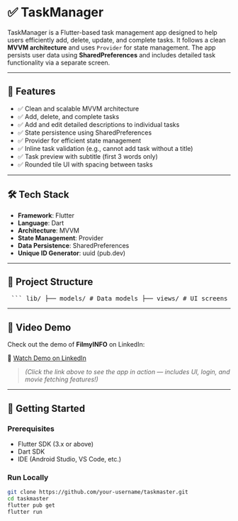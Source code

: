 # ✅ TaskManager

TaskManager is a Flutter-based task management app designed to help users efficiently add, delete, update, and complete tasks. It follows a clean **MVVM architecture** and uses `Provider` for state management. The app persists user data using **SharedPreferences** and includes detailed task functionality via a separate screen.

---

## 🚀 Features

- ✅ Clean and scalable MVVM architecture
- ✅ Add, delete, and complete tasks
- ✅ Add and edit detailed descriptions to individual tasks
- ✅ State persistence using SharedPreferences
- ✅ Provider for efficient state management
- ✅ Inline task validation (e.g., cannot add task without a title)
- ✅ Task preview with subtitle (first 3 words only)
- ✅ Rounded tile UI with spacing between tasks

---

## 🛠️ Tech Stack

- **Framework**: Flutter
- **Language**: Dart
- **Architecture**: MVVM
- **State Management**: Provider
- **Data Persistence**: SharedPreferences
- **Unique ID Generator**: uuid (pub.dev)

---

## 📁 Project Structure
<pre> ``` lib/ ├── models/ # Data models ├── views/ # UI screens ├── viewmodels/ # Business logic and state management ├── data/ # API calls and network logic ├── res/ # Reusable UI components ├── utils/ # Helper functions/constants └── main.dart # Entry point ``` </pre>


---

## 🎥 Video Demo

Check out the demo of **FilmyINFO** on LinkedIn:

🔗 [Watch Demo on LinkedIn](https://www.linkedin.com/posts/muhammad-daniyal-086228178_flutter-mobileapp-dart-activity-7327661974970933248-kWO8?utm_source=share&utm_medium=member_android&rcm=ACoAACoJMGYBTBbcC6HtuJ7wYAPaik5v8ufNqG8)

> *(Click the link above to see the app in action — includes UI, login, and movie fetching features!)*

---

## 🧪 Getting Started

### Prerequisites

- Flutter SDK (3.x or above)
- Dart SDK
- IDE (Android Studio, VS Code, etc.)

### Run Locally

```bash
git clone https://github.com/your-username/taskmaster.git
cd taskmaster
flutter pub get
flutter run
